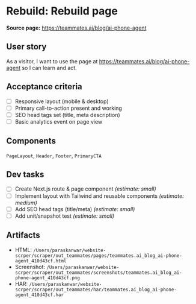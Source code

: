 # Rebuild: Rebuild page

**Source page:** https://teammates.ai/blog/ai-phone-agent

## User story
As a visitor, I want to use the page at https://teammates.ai/blog/ai-phone-agent so I can learn and act.

## Acceptance criteria
- [ ] Responsive layout (mobile & desktop)
- [ ] Primary call-to-action present and working
- [ ] SEO head tags set (title, meta description)
- [ ] Basic analytics event on page view

## Components
`PageLayout`, `Header`, `Footer`, `PrimaryCTA`

## Dev tasks
- [ ] Create Next.js route & page component _(estimate: small)_
- [ ] Implement layout with Tailwind and reusable components _(estimate: medium)_
- [ ] Add SEO head tags (title/meta) _(estimate: small)_
- [ ] Add unit/snapshot test _(estimate: small)_

## Artifacts
- HTML: `/Users/paraskanwar/website-scrper/scraper/out_teammates/pages/teammates.ai_blog_ai-phone-agent_410d43cf.html`
- Screenshot: `/Users/paraskanwar/website-scrper/scraper/out_teammates/screenshots/teammates.ai_blog_ai-phone-agent_410d43cf.png`
- HAR: `/Users/paraskanwar/website-scrper/scraper/out_teammates/har/teammates.ai_blog_ai-phone-agent_410d43cf.har`
